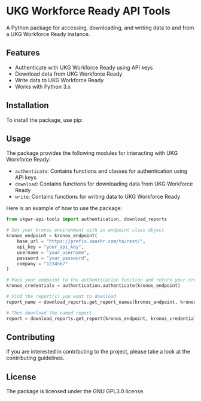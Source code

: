 # UKG Workforce Ready API Tools

A Python package for accessing, downloading, and writing data to and from a UKG Workforce Ready instance.

## Features
- Authenticate with UKG Workforce Ready using API keys
- Download data from UKG Workforce Ready
- Write data to UKG Workforce Ready
- Works with Python 3.x

## Installation

To install the package, use pip:



## Usage

The package provides the following modules for interacting with UKG Workforce Ready:

- `authenticate`: Contains functions and classes for authentication using API keys
- `download`: Contains functions for downloading data from UKG Workforce Ready
- `write`: Contains functions for writing data to UKG Workforce Ready

Here is an example of how to use the package:

```python
from ukgwr-api-tools import authentication, download_reports

# Set your kronos environment with an endpoint class object
kronos_endpoint = kronos_endpoint(
    base_url = "https://prefix.saashr.com/ta/rest/",
    api_key = "your_api_key",
    username = "your_username",
    password = "your_password",
    company = "1234567"
)

# Pass your endpoint to the authentication function and return your credentials
kronos_credentials = authentication.authenticate(kronos_endpoint)

# Find the report(s) you want to download
report_name = download_reports.get_report_names(kronos_endpoint, kronos_credentials, type="Saved")

# Then download the named report
report = download_reports.get_report(kronos_endpoint, kronos_credentials, report_name, report_scope="saved")
```

## Contributing
If you are interested in contributing to the project, please take a look at the contributing guidelines.

## License
The package is licensed under the GNU GPL3.0 license.